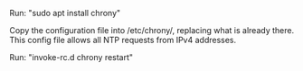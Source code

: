 Run: "sudo apt install chrony"

Copy the configuration file into /etc/chrony/, replacing what is already there. This config file allows all NTP requests from IPv4 addresses.

Run: "invoke-rc.d chrony restart"
